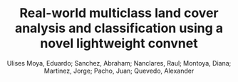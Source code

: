 ---
paperId: 7
author: Ulises Moya, Eduardo; Sanchez, Abraham; Nanclares, Raul; Montoya, Diana; Martinez, Jorge; Pacho, Juan; Quevedo, Alexander 
publicationauthor: Ulises Moya, E. et al.
title: Real-world multiclass land cover analysis and classification using a novel lightweight convnet
pdf: 7_camera_ready.pdf
poster: 7_poster.png
pitch:
type: Poster
topic: LULC Classification
category: Extended Abstract
link: https://doi.org/10.52591/lxai202206246
conference: cvpr
year: 2022
tags: cvpr-2022-ea
location: Virtual
---